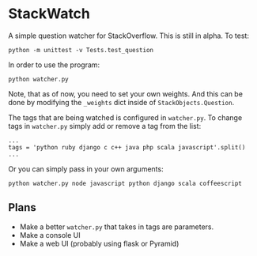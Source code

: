 StackWatch
==========

A simple question watcher for StackOverflow. This is still in alpha. To test:

    python -m unittest -v Tests.test_question

In order to use the program:

    python watcher.py

Note, that as of now, you need to set your own weights. And this can be done by modifying the `_weights` dict inside
of `StackObjects.Question`.

The tags that are being watched is configured in `watcher.py`. To change tags in `watcher.py` simply
add or remove a tag from the list:

    ...
    tags = 'python ruby django c c++ java php scala javascript'.split()
    ...

Or you can simply pass in your own arguments:

    python watcher.py node javascript python django scala coffeescript

Plans
-----

 - Make a better `watcher.py` that takes in tags are parameters.
 - Make a console UI
 - Make a web UI (probably using flask or Pyramid)
